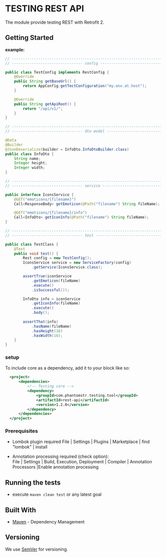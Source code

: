 # TESTING REST API

The module provide testing REST with Retrofit 2.

## Getting Started

**example:**

```java
// --------------------------------------------------------------------------------
// -------------------------------- config ----------------------------------------

public class TestConfig implements RestConfig {
    @Override
    public String getBaseUrl() {
        return AppConfig.getTectConfiguration("my.env.at.host");  
    }

    @Override
    public String getApiRoot() {
        return "/api/v1/";
    }
}

// --------------------------------------------------------------------------------
// -------------------------------- dto model -------------------------------------

@Data
@Builder
@JsonDeserialize(builder = InfoDto.InfoDtoBuilder.class)
public class InfoDto {
    String name;
    Integer height;
    Integer width;
}

// --------------------------------------------------------------------------------
// -------------------------------- service ---------------------------------------

public interface IconsService {
    @GET("emoticons/{filename}")
    Call<ResponseBody> getEmoticon(@Path("filename") String fileName); 

    @GET("emoticons/{filename}/info")
    Call<InfoDto> getIconInfo(@Path("filename") String fileName); 
}

// --------------------------------------------------------------------------------
// -------------------------------- test ------------------------------------------

public class TestClass {
    @Test
    public void test() {
        Rest config = new TestConfig();
        IconsService service = new ServiceFactory(config)
            .getService(IconsService.class);

        assertTrue(iconService
            .getEmoticon(fileName)
            .execute()
            .isSuccessful());     

        InfoDto info = iconService
            .getIconInfo(fileName)
            .execute()
            .body();
        
        assertThat(info)
            .hasName(fileName)
            .hasHeight(16)
            .hasWidth(16);
    }
}   
```

### setup

To include core as a dependency, add it to your <dependencies> block like so:

  ```xml
    <project>
        <dependencies>
            <!-- Testing core -->
            <dependency>
                <groupId>com.phantomstr.testing.tool</groupId>
                <artifactId>rest-api</artifactId>
                <version>1.2.0</version>
            </dependency>
        </dependencies>
    </project>
  ```

### Prerequisites

- Lombok plugin required File | Settings | Plugins | Marketplace | find "lombok" | install

- Annotation processing required (check option): <br>
  File | Settings | Build, Execution, Deployment | Compiler | Annotation Processors |Enable annotation processing

## Running the tests

- execute ```maven clean test``` or any latest goal

## Built With

* [Maven](https://maven.apache.org/) - Dependency Management

## Versioning

We use [SemVer](http://semver.org/) for versioning.